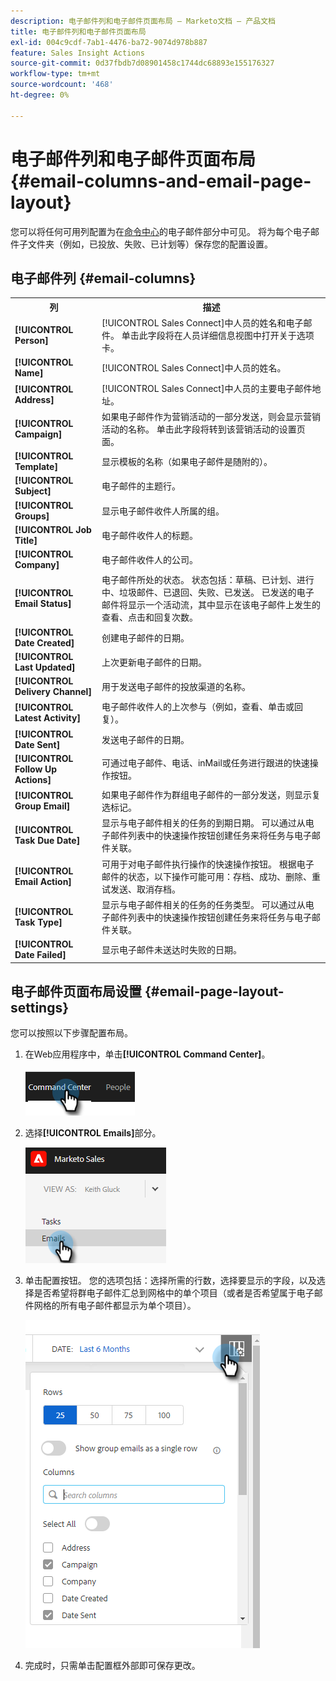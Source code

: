 ```yaml
---
description: 电子邮件列和电子邮件页面布局 — Marketo文档 — 产品文档
title: 电子邮件列和电子邮件页面布局
exl-id: 004c9cdf-7ab1-4476-ba72-9074d978b887
feature: Sales Insight Actions
source-git-commit: 0d37fbdb7d08901458c1744dc68893e155176327
workflow-type: tm+mt
source-wordcount: '468'
ht-degree: 0%

---
```


# 电子邮件列和电子邮件页面布局 {#email-columns-and-email-page-layout}

您可以将任何可用列配置为在[命令中心](/help/marketo/product-docs/marketo-sales-insight/actions/email/command-center/command-center-overview.md)的电子邮件部分中可见。 将为每个电子邮件子文件夹（例如，已投放、失败、已计划等）保存您的配置设置。

## 电子邮件列 {#email-columns}

<table> 
 <colgroup> 
  <col> 
  <col> 
 </colgroup> 
 <tbody> 
  <tr> 
   <th>列</th> 
   <th>描述</th> 
  </tr> 
  <tr> 
   <td><strong>[!UICONTROL Person]</td> 
   <td>[!UICONTROL Sales Connect]中人员的姓名和电子邮件。 单击此字段将在人员详细信息视图中打开关于选项卡。</td> 
  </tr> 
  <tr> 
   <td><strong>[!UICONTROL Name]</td> 
   <td>[!UICONTROL Sales Connect]中人员的姓名。</td> 
  </tr> 
  <tr> 
   <td><strong>[!UICONTROL Address]</td> 
   <td>[!UICONTROL Sales Connect]中人员的主要电子邮件地址。</td> 
  </tr> 
  <tr> 
   <td><strong>[!UICONTROL Campaign]</td> 
   <td>如果电子邮件作为营销活动的一部分发送，则会显示营销活动的名称。 单击此字段将转到该营销活动的设置页面。</td> 
  </tr> 
  <tr> 
   <td><strong>[!UICONTROL Template]</td> 
   <td>显示模板的名称（如果电子邮件是随附的）。</td> 
  </tr> 
  <tr> 
   <td><strong>[!UICONTROL Subject]</td> 
   <td>电子邮件的主题行。</td> 
  </tr> 
  <tr> 
   <td><strong>[!UICONTROL Groups]</td> 
   <td>显示电子邮件收件人所属的组。</td> 
  </tr> 
  <tr> 
   <td><strong>[!UICONTROL Job Title]</td> 
   <td>电子邮件收件人的标题。</td> 
  </tr> 
  <tr> 
   <td><strong>[!UICONTROL Company]</td> 
   <td>电子邮件收件人的公司。</td> 
  </tr> 
  <tr> 
   <td><strong>[!UICONTROL Email Status]</td> 
   <td>电子邮件所处的状态。 状态包括：草稿、已计划、进行中、垃圾邮件、已退回、失败、已发送。 已发送的电子邮件将显示一个活动流，其中显示在该电子邮件上发生的查看、点击和回复次数。</td> 
  </tr> 
  <tr> 
   <td><strong>[!UICONTROL Date Created]</td> 
   <td>创建电子邮件的日期。</td> 
  </tr> 
  <tr> 
   <td><strong>[!UICONTROL Last Updated]</td> 
   <td>上次更新电子邮件的日期。</td> 
  </tr> 
  <tr> 
   <td><strong>[!UICONTROL Delivery Channel]</td> 
   <td>用于发送电子邮件的投放渠道的名称。</td> 
  </tr> 
  <tr> 
   <td><strong>[!UICONTROL Latest Activity]</td> 
   <td>电子邮件收件人的上次参与（例如，查看、单击或回复）。</td> 
  </tr> 
  <tr> 
   <td><strong>[!UICONTROL Date Sent]</td> 
   <td>发送电子邮件的日期。</td> 
  </tr> 
  <tr> 
   <td><strong>[!UICONTROL Follow Up Actions]</td> 
   <td>可通过电子邮件、电话、inMail或任务进行跟进的快速操作按钮。</td> 
  </tr> 
  <tr> 
   <td><strong>[!UICONTROL Group Email]</td> 
   <td>如果电子邮件作为群组电子邮件的一部分发送，则显示复选标记。</td> 
  </tr> 
  <tr> 
   <td><strong>[!UICONTROL Task Due Date]</td> 
   <td>显示与电子邮件相关的任务的到期日期。 可以通过从电子邮件列表中的快速操作按钮创建任务来将任务与电子邮件关联。</td> 
  </tr> 
  <tr> 
   <td><strong>[!UICONTROL Email Action]</td> 
   <td>可用于对电子邮件执行操作的快速操作按钮。 根据电子邮件的状态，以下操作可能可用：存档、成功、删除、重试发送、取消存档。</td> 
  </tr> 
  <tr> 
   <td><strong>[!UICONTROL Task Type]</td> 
   <td>显示与电子邮件相关的任务的任务类型。 可以通过从电子邮件列表中的快速操作按钮创建任务来将任务与电子邮件关联。</td> 
  </tr> 
  <tr> 
   <td><strong>[!UICONTROL Date Failed]</td> 
   <td>显示电子邮件未送达时失败的日期。</td> 
  </tr> 
 </tbody> 
</table>

## 电子邮件页面布局设置 {#email-page-layout-settings}

您可以按照以下步骤配置布局。

1. 在Web应用程序中，单击&#x200B;**[!UICONTROL Command Center]**。

   ![](assets/email-columns-and-email-page-layout-1.png)

1. 选择&#x200B;**[!UICONTROL Emails]**&#x200B;部分。

   ![](assets/email-columns-and-email-page-layout-2.png)

1. 单击配置按钮。 您的选项包括：选择所需的行数，选择要显示的字段，以及选择是否希望将群电子邮件汇总到网格中的单个项目（或者是否希望属于电子邮件网格的所有电子邮件都显示为单个项目）。

   ![](assets/email-columns-and-email-page-layout-3.png)

1. 完成时，只需单击配置框外部即可保存更改。
